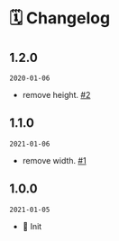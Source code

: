 # 🗓 Changelog

## 1.2.0

`2020-01-06`

- remove height. [#2](https://github.com/image-component/react-image-follow/pull/2)

## 1.1.0

`2021-01-06`

- remove width. [#1](https://github.com/image-component/react-image-follow/pull/1)

## 1.0.0

`2021-01-05`

- 🎉 Init
